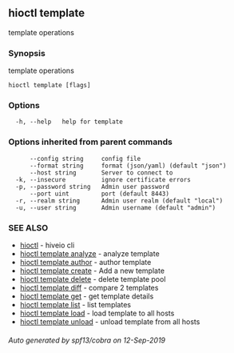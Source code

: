## hioctl template

template operations

### Synopsis

template operations

```
hioctl template [flags]
```

### Options

```
  -h, --help   help for template
```

### Options inherited from parent commands

```
      --config string     config file
      --format string     format (json/yaml) (default "json")
      --host string       Server to connect to
  -k, --insecure          ignore certificate errors
  -p, --password string   Admin user password
      --port uint         port (default 8443)
  -r, --realm string      Admin user realm (default "local")
  -u, --user string       Admin username (default "admin")
```

### SEE ALSO

* [hioctl](hioctl.md)	 - hiveio cli
* [hioctl template analyze](hioctl_template_analyze.md)	 - analyze template
* [hioctl template author](hioctl_template_author.md)	 - author template
* [hioctl template create](hioctl_template_create.md)	 - Add a new template
* [hioctl template delete](hioctl_template_delete.md)	 - delete template pool
* [hioctl template diff](hioctl_template_diff.md)	 - compare 2 templates
* [hioctl template get](hioctl_template_get.md)	 - get template details
* [hioctl template list](hioctl_template_list.md)	 - list templates
* [hioctl template load](hioctl_template_load.md)	 - load template to all hosts
* [hioctl template unload](hioctl_template_unload.md)	 - unload template from all hosts

###### Auto generated by spf13/cobra on 12-Sep-2019
